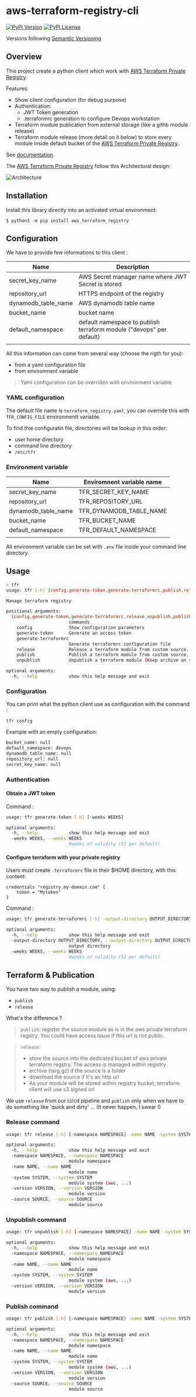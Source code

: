 # aws-terraform-registry-cli

[![PyPI Version](https://img.shields.io/pypi/v/aws-terraform-registry.svg)](https://pypi.org/project/aws-terraform-registry)
[![PyPI License](https://img.shields.io/pypi/l/aws-terraform-registry.svg)](https://pypi.org/project/aws-terraform-registry)

Versions following [Semantic Versioning](https://semver.org/)

## Overview

This project create a python client which work with [AWS Terraform Private Registry](https://github.com/geronimo-iia/terraform-aws-tf-registry).

Features:

- Show client configuration (for debug purpose)
- Authentication:
    - JWT Token generation
    - .terraformrc generation to configure Devops workstation
- Terraform module publication from external storage (like a githb module release)
- Terraform module release (more detail on it below) to store every module inside default bucket of the [AWS Terraform Private Registry](https://github.com/geronimo-iia/terraform-aws-tf-registry)..


See [documentation](https://geronimo-iia.github.io/terraform-aws-tf-registry-cli/).

The [AWS Terraform Private Registry](https://github.com/geronimo-iia/terraform-aws-tf-registry) follow this Architectural design:

![Architecture](./docs/registry.png)


## Installation

Install this library directly into an activated virtual environment:

```text
$ python3 -m pip install aws_terraform_registry
```

## Configuration

We have to provide few informations to this client :


| Name                | Description                                                         |
|---------------------|---------------------------------------------------------------------|
| secret_key_name     | AWS Secret manager name where JWT Secret is stored                  |
| repository_url      | HTTPS endpoint of the registry                                      |
| dynamodb_table_name | AWS dynamodb table name                                             |
| bucket_name         | bucket name                                                         |
| default_namespace   | default namespace to publish terraform module ("devops" per default) |
|                     |                                                                     |


All this information can come from several way (choose the rigth for you):

- from a yaml configuration file 
- from environment variable

> Yaml configuration can be overriden with environment variable.


### YAML configuration

The default file name is `terraform_registry.yaml`, you can override this with `TFR_CONFIG_FILE` environmentt variable.

To find thie configuratin file, directories will be lookup in this order:

- user home directory
- command line directory
- `/etc/tfr` 

### Environment variable


| Name                | Enviromnent variable name |
|---------------------|---------------------------|
| secret_key_name     | TFR_SECRET_KEY_NAME       |
| repository_url      | TFR_REPOSITORY_URL        |
| dynamodb_table_name | TFR_DYNAMODB_TABLE_NAME   |
| bucket_name         | TFR_BUCKET_NAME           |
| default_namespace   | TFR_DEFAULT_NAMESPACE     |
|                     |                           |

All environment variable can be set with `.env` file inside your command line directory.


## Usage

```bash
> tfr
usage: tfr [-h] {config,generate-token,generate-terraformrc,publish,release} ...

Manage terraform registry

positional arguments:
  {config,generate-token,generate-terraformrc,release,unpublish,publish}
                        commands
    config              Show configuration parameters
    generate-token      Generate an access token
    generate-terraformrc
                        Generate terraformrc configuration file
    release             Release a terraform module from custom source.
    publish             Publish a terraform module from custom source.
    unpublish           Unpublish a terraform module (Keep archive on s3).

optional arguments:
  -h, --help            show this help message and exit
  ```

### Configuration

You can print what the python client use as configuration with the command :

`tfr config`

Example with an empty configuration:

```bash
bucket_name: null
default_namespace: devops
dynamodb_table_name: null
repository_url: null
secret_key_name: null
```

### Authentication

#### Obtain a JWT token

Command :

```bash
usage: tfr generate-token [-h] [-weeks WEEKS]

optional arguments:
  -h, --help            show this help message and exit
  -weeks WEEKS, --weeks WEEKS
                        #weeks of validity (52 per default)
```

#### Configure terraform with your private registry

Users must create `.terraformrc` file in their $HOME directory, with this content:

```hcl
credentials "registry.my-domain.com" {
    token = "Mytoken"
}
```

Command :

```bash
usage: tfr generate-terraformrc [-h] -output-directory OUTPUT_DIRECTORY [-weeks WEEKS]

optional arguments:
  -h, --help            show this help message and exit
  -output-directory OUTPUT_DIRECTORY, --output-directory OUTPUT_DIRECTORY
                        output directory
  -weeks WEEKS, --weeks WEEKS
                        #weeks of validity (52 per default)

```

## Terraform & Publication


You have two way to publish a module, using:

- `publish`
- `release`

What's the difference ?

> `publish`: register the source module as is in the aws private terraform regstry. You could have access issue if this url is not public.

> `release`: 
>
>    - store the source into the dedicated bucket of aws private terraform regstry. The access is managed within registry.
>    - archive (targ.gz) if the source is a folder
>    - download the source if it's an http url
>    - As your module will be stored within registry bucket, terraform client will use s3 signed url

We use `release` from our ci/cd pipeline and `publish` only when we have to do something like 'quick and dirty' ... (It never happen, I swear !)

### Release command

```bash
usage: tfr release [-h] [-namespace NAMESPACE] -name NAME -system SYSTEM -version VERSION -source SOURCE

optional arguments:
  -h, --help            show this help message and exit
  -namespace NAMESPACE, --namespace NAMESPACE
                        module namespace
  -name NAME, --name NAME
                        module name
  -system SYSTEM, --system SYSTEM
                        module system (aws, ...)
  -version VERSION, --version VERSION
                        module version
  -source SOURCE, --source SOURCE
                        module source
```

### Unpublish command

```bash
usage: tfr unpublish [-h] [-namespace NAMESPACE] -name NAME -system SYSTEM -version VERSION -source SOURCE

optional arguments:
  -h, --help            show this help message and exit
  -namespace NAMESPACE, --namespace NAMESPACE
                        module namespace
  -name NAME, --name NAME
                        module name
  -system SYSTEM, --system SYSTEM
                        module system (aws, ...)
  -version VERSION, --version VERSION
                        module version
```


### Publish command

```bash
usage: tfr publish [-h] [-namespace NAMESPACE] -name NAME -system SYSTEM -version VERSION -source SOURCE

optional arguments:
  -h, --help            show this help message and exit
  -namespace NAMESPACE, --namespace NAMESPACE
                        module namespace
  -name NAME, --name NAME
                        module name
  -system SYSTEM, --system SYSTEM
                        module system (aws, ...)
  -version VERSION, --version VERSION
                        module version
  -source SOURCE, --source SOURCE
                        module source
```



